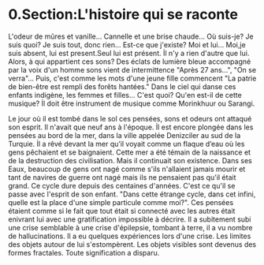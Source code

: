 # 0.Section:L'histoire qui se raconte

L'odeur de mûres et vanille... Cannelle et une brise chaude... Où suis-je? Je suis quoi? Je suis tout, donc rien...
Est-ce que j'existe? Moi et lui... Moi,je suis absent, lui est present.Seul lui est présent. İl n'y a rien d'autre que lui. Alors, à qui appartient ces sons? Des éclats de lumière bleue accompagné par la voix d'un homme sons vient de intermittence "Après 27 ans...", "On se verra"... Puis, c'est comme les mots d'une jeune fille commencent "La patrie de bien-être est rempli des forêts hantées." Dans le ciel qui danse ces enfants indigène, les femmes et filles... C'est quoi? Qu'en est-il de cette musique? İl doit être instrument de musique comme Morinkhuur ou Sarangi.

Le jour où il est tombé dans le sol ces pensées, sons et odeurs ont attaqué son esprit. Il n'avait que neuf ans à l'époque. İl est encore plongée dans les pensées au bord de la mer, dans la ville appelée Denizciler au sud de la Turquie. 
İl a rêvé devant la mer qu’il voyait comme un flaque d’eau où les gens pêchaient et se baignaient. Cette mer a été témain de la naissance et de la destruction des civilisation. Mais il continuait son existence. Dans ses Eaux, beaucoup de gens ont nagé comme s'ils n'allaient jamais mourir et tant de navires de guerre ont nagé mais ils ne pensaient pas qu'il était grand. Ce cycle dure depuis des centaines d'années. C'est ce qu'il se passe avec  l'esprit de son enfant. "Dans cette étrange cycle, dans cet infini, quelle est la place d'une simple particule comme moi?". Ces pensées étaient comme si le fait que tout était si connecté avec les autres était enivrant lui avec une gratification impossible à décrire.
Il a subitement subi une crise semblable à une crise d'épilepsie, tombant à terre, il a vu nombre de hallucinations.
Il a eu quelques expériences lors d'une crise. Les limites des objets autour de lui s'estompèrent. Les objets visibles sont devenus des formes fractales. Toute signification a disparu.

